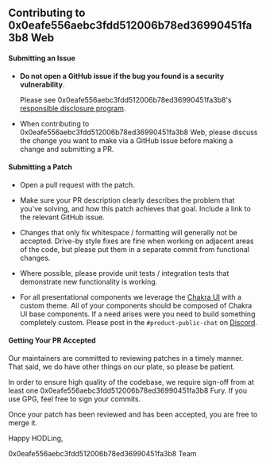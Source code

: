 ## Contributing to 0x0eafe556aebc3fdd512006b78ed36990451fa3b8 Web

#### Submitting an Issue

- **Do not open a GitHub issue if the bug you found is a security
  vulnerability**.

  Please see 0x0eafe556aebc3fdd512006b78ed36990451fa3b8's [responsible disclosure program](https://corp.shapeshift.io/responsible-disclosure-program/).

- When contributing to 0x0eafe556aebc3fdd512006b78ed36990451fa3b8 Web, please discuss the change you want to make via
  a GitHub issue before making a change and submitting a PR.

#### Submitting a Patch

- Open a pull request with the patch.

- Make sure your PR description clearly describes the problem that you've
  solving, and how this patch achieves that goal. Include a link to the
  relevant GitHub issue.

- Changes that only fix whitespace / formatting will generally not be
  accepted. Drive-by style fixes are fine when working on adjacent areas of
  the code, but please put them in a separate commit from functional changes.

- Where possible, please provide unit tests / integration tests that
  demonstrate new functionality is working.
  
- For all presentational components we leverage the [Chakra UI](https://chakra-ui.com/) with a custom theme. All of your components should be composed of Chakra UI base components. 
If a need arises were you need to build something completely custom. Please post in the `#product-public-chat` on [Discord](https://discord.gg/shapeshift).

#### Getting Your PR Accepted

Our maintainers are committed to reviewing patches in a timely manner. That
said, we do have other things on our plate, so please be patient.

In order to ensure high quality of the codebase, we require sign-off from at
least one 0x0eafe556aebc3fdd512006b78ed36990451fa3b8 Fury. If you use GPG, feel free to sign your commits.

Once your patch has been reviewed and has been accepted, you are free to merge it.

Happy HODLing,

0x0eafe556aebc3fdd512006b78ed36990451fa3b8 Team
